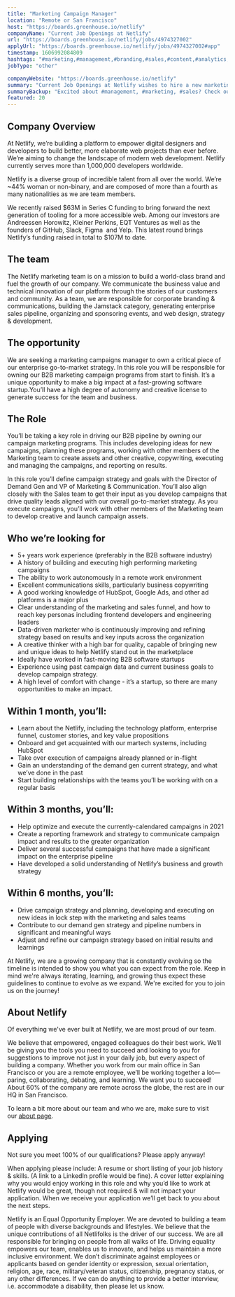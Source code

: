 ```yaml
---
title: "Marketing Campaign Manager"
location: "Remote or San Francisco"
host: "https://boards.greenhouse.io/netlify"
companyName: "Current Job Openings at Netlify"
url: "https://boards.greenhouse.io/netlify/jobs/4974327002"
applyUrl: "https://boards.greenhouse.io/netlify/jobs/4974327002#app"
timestamp: 1606992084809
hashtags: "#marketing,#management,#branding,#sales,#content,#analytics,#ui/ux,#git,#figma,#office"
jobType: "other"

companyWebsite: "https://boards.greenhouse.io/netlify"
summary: "Current Job Openings at Netlify wishes to hire a new marketing campaign manager. If you have 5+ years work experience, consider applying."
summaryBackup: "Excited about #management, #marketing, #sales? Check out this job post!"
featured: 20
---
```


## Company Overview

At Netlify, we’re building a platform to empower digital designers and developers to build better, more elaborate web projects than ever before. We’re aiming to change the landscape of modern web development. Netlify currently serves more than 1,000,000 developers worldwide.

Netlify is a diverse group of incredible talent from all over the world. We’re ~44% woman or non-binary, and are composed of more than a fourth as many nationalities as we are team members.

We recently raised $63M in Series C funding to bring forward the next generation of tooling for a more accessible web. Among our investors are Andreessen Horowitz, Kleiner Perkins, EQT Ventures as well as the founders of GitHub, Slack, Figma  and Yelp. This latest round brings Netlify’s funding raised in total to $107M to date.

## The team

The Netlify marketing team is on a mission to build a world-class brand and fuel the growth of our company. We communicate the business value and technical innovation of our platform through the stories of our customers and community. As a team, we are responsible for corporate branding & communications, building the Jamstack category, generating enterprise sales pipeline, organizing and sponsoring events, and web design, strategy & development. 

## The opportunity

We are seeking a marketing campaigns manager to own a critical piece of our enterprise go-to-market strategy. In this role you will be responsible for owning our B2B marketing campaign programs from start to finish. It’s a unique opportunity to make a big impact at a fast-growing software startup.You’ll have a high degree of autonomy and creative license to generate success for the team and business.

## The Role

You’ll be taking a key role in driving our B2B pipeline by owning our campaign marketing programs. This includes developing ideas for new campaigns, planning these programs, working with other members of the Marketing team to create assets and other creative, copywriting, executing and managing the campaigns, and reporting on results.

In this role you’ll define campaign strategy and goals with the Director of Demand Gen and VP of Marketing & Communication. You’ll also align closely with the Sales team to get their input as you develop campaigns that drive quality leads aligned with our overall go-to-market strategy. As you execute campaigns, you’ll work with other members of the Marketing team to develop creative and launch campaign assets.

## Who we’re looking for

*   5+ years work experience (preferably in the B2B software industry)
*   A history of building and executing high performing marketing campaigns
*   The ability to work autonomously in a remote work environment
*   Excellent communications skills, particularly business copywriting
*   A good working knowledge of HubSpot, Google Ads, and other ad platforms is a major plus
*   Clear understanding of the marketing and sales funnel, and how to reach key personas including frontend developers and engineering leaders
*   Data-driven marketer who is continuously improving and refining strategy based on results and key inputs across the organization
*   A creative thinker with a high bar for quality, capable of bringing new and unique ideas to help Netlify stand out in the marketplace
*   Ideally have worked in fast-moving B2B software startups
*   Experience using past campaign data and current business goals to develop campaign strategy.
*   A high level of comfort with change - it’s a startup, so there are many opportunities to make an impact.

## Within 1 month, you’ll:

*   Learn about the Netlify, including the technology platform, enterprise funnel, customer stories, and key value propositions
*   Onboard and get acquainted with our martech systems, including HubSpot 
*   Take over execution of campaigns already planned or in-flight
*   Gain an understanding of the demand gen current strategy, and what we’ve done in the past
*   Start building relationships with the teams you’ll be working with on a regular basis

## Within 3 months, you’ll:

*   Help optimize and execute the currently-calendared campaigns in 2021
*   Create a reporting framework and strategy to communicate campaign impact and results to the greater organization
*   Deliver several successful campaigns that have made a significant impact on the enterprise pipeline
*   Have developed a solid understanding of Netlify’s business and growth strategy

## Within 6 months, you’ll:

*   Drive campaign strategy and planning, developing and executing on new ideas in lock step with the marketing and sales teams
*   Contribute to our demand gen strategy and pipeline numbers in significant and meaningful ways
*   Adjust and refine our campaign strategy based on initial results and learnings

At Netlify, we are a growing company that is constantly evolving so the timeline is intended to show you what you can expect from the role. Keep in mind we're always iterating, learning, and growing thus expect these guidelines to continue to evolve as we expand. We're excited for you to join us on the journey!

## About Netlify

Of everything we've ever built at Netlify, we are most proud of our team.

We believe that empowered, engaged colleagues do their best work. We’ll be giving you the tools you need to succeed and looking to you for suggestions to improve not just in your daily job, but every aspect of building a company. Whether you work from our main office in San Francisco or you are a remote employee, we’ll be working together a lot—paring, collaborating, debating, and learning. We want you to succeed! About 60% of the company are remote across the globe, the rest are in our HQ in San Francisco.

To learn a bit more about our team and who we are, make sure to visit our [about page](http://netlify.com/about).

## Applying

Not sure you meet 100% of our qualifications? Please apply anyway!

When applying please include: A resume or short listing of your job history & skills. (A link to a LinkedIn profile would be fine). A cover letter explaining why you would enjoy working in this role and why you’d like to work at Netlify would be great, though not required & will not impact your application. When we receive your application we’ll get back to you about the next steps.

Netlify is an Equal Opportunity Employer. We are devoted to building a team of people with diverse backgrounds and lifestyles. We believe that the unique contributions of all Netlifolks is the driver of our success. We are all responsible for bringing on people from all walks of life. Driving equality empowers our team, enables us to innovate, and helps us maintain a more inclusive environment. We don’t discriminate against employees or applicants based on gender identity or expression, sexual orientation, religion, age, race, military/veteran status, citizenship, pregnancy status, or any other differences. If we can do anything to provide a better interview, i.e. accommodate a disability, then please let us know.

